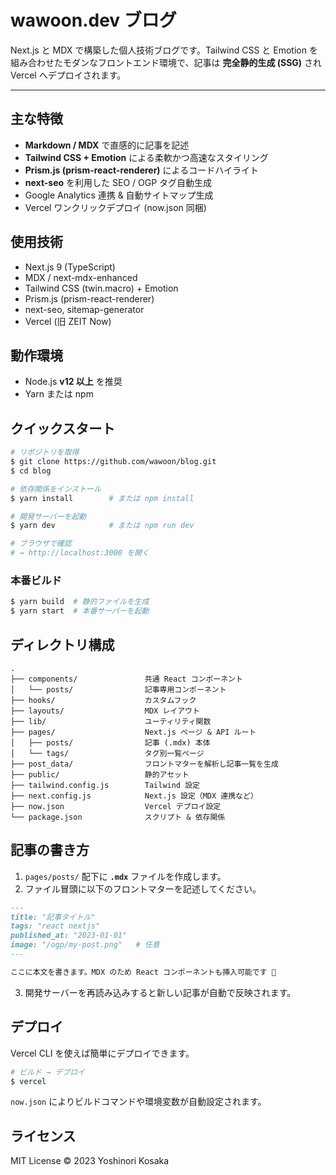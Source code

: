 # wawoon.dev ブログ

Next.js と MDX で構築した個人技術ブログです。Tailwind CSS と Emotion を組み合わせたモダンなフロントエンド環境で、記事は **完全静的生成 (SSG)** され Vercel へデプロイされます。

---

## 主な特徴

- **Markdown / MDX** で直感的に記事を記述
- **Tailwind CSS + Emotion** による柔軟かつ高速なスタイリング
- **Prism.js (prism-react-renderer)** によるコードハイライト
- **next-seo** を利用した SEO / OGP タグ自動生成
- Google Analytics 連携 & 自動サイトマップ生成
- Vercel ワンクリックデプロイ (now.json 同梱)

## 使用技術

- Next.js 9 (TypeScript)
- MDX / next-mdx-enhanced
- Tailwind CSS (twin.macro) + Emotion
- Prism.js (prism-react-renderer)
- next-seo, sitemap-generator
- Vercel (旧 ZEIT Now)

## 動作環境

- Node.js **v12 以上** を推奨
- Yarn または npm

## クイックスタート

```bash
# リポジトリを取得
$ git clone https://github.com/wawoon/blog.git
$ cd blog

# 依存関係をインストール
$ yarn install        # または npm install

# 開発サーバーを起動
$ yarn dev            # または npm run dev

# ブラウザで確認
# → http://localhost:3000 を開く
```

### 本番ビルド

```bash
$ yarn build  # 静的ファイルを生成
$ yarn start  # 本番サーバーを起動
```

## ディレクトリ構成

```text
.
├── components/               共通 React コンポーネント
│   └── posts/                記事専用コンポーネント
├── hooks/                    カスタムフック
├── layouts/                  MDX レイアウト
├── lib/                      ユーティリティ関数
├── pages/                    Next.js ページ & API ルート
│   ├── posts/                記事 (.mdx) 本体
│   └── tags/                 タグ別一覧ページ
├── post_data/                フロントマターを解析し記事一覧を生成
├── public/                   静的アセット
├── tailwind.config.js        Tailwind 設定
├── next.config.js            Next.js 設定（MDX 連携など）
├── now.json                  Vercel デプロイ設定
└── package.json              スクリプト & 依存関係
```

## 記事の書き方

1. `pages/posts/` 配下に **`.mdx`** ファイルを作成します。
2. ファイル冒頭に以下のフロントマターを記述してください。

```markdown
---
title: "記事タイトル"
tags: "react nextjs"
published_at: "2023-01-01"
image: "/ogp/my-post.png"   # 任意
---

ここに本文を書きます。MDX のため React コンポーネントも挿入可能です 🎉
```

3. 開発サーバーを再読み込みすると新しい記事が自動で反映されます。

## デプロイ

Vercel CLI を使えば簡単にデプロイできます。

```bash
# ビルド → デプロイ
$ vercel
```

`now.json` によりビルドコマンドや環境変数が自動設定されます。

## ライセンス

MIT License © 2023 Yoshinori Kosaka

